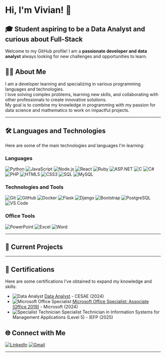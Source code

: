 # Hi, I'm Vivian! 👋

## 🎓 Student aspiring to be a Data Analyst and curious about Full-Stack

Welcome to my GitHub profile! I am a **passionate developer and data analyst** always looking for new challenges and opportunities to learn.

## 👨‍💻 About Me

I am a developer learning and specializing in various programming languages and technologies.  
I love solving complex problems, learning new skills, and collaborating with other professionals to create innovative solutions.  
My goal is to combine my knowledge in programming with my passion for data science and mathematics to work on impactful projects.

---

## 🛠️ Languages and Technologies

Here are some of the main technologies and languages I'm learning:

### Languages
![Python](https://img.shields.io/badge/Python-3776AB?style=for-the-badge&logo=python&logoColor=white)
![JavaScript](https://img.shields.io/badge/JavaScript-F7DF1E?style=for-the-badge&logo=javascript&logoColor=black)
![Node.js](https://img.shields.io/badge/Node.js-339933?style=for-the-badge&logo=nodedotjs&logoColor=white)
![React](https://img.shields.io/badge/React-61DAFB?style=for-the-badge&logo=react&logoColor=black)
![Ruby](https://img.shields.io/badge/Ruby-CC342D?style=for-the-badge&logo=ruby&logoColor=white)
![ASP.NET](https://img.shields.io/badge/ASP.NET-512BD4?style=for-the-badge&logo=dotnet&logoColor=white)
![C](https://img.shields.io/badge/C-A8B9CC?style=for-the-badge&logo=c&logoColor=black)
![C#](https://img.shields.io/badge/C%23-239120?style=for-the-badge&logo=c-sharp&logoColor=white)
![PHP](https://img.shields.io/badge/PHP-777BB4?style=for-the-badge&logo=php&logoColor=white)
![HTML5](https://img.shields.io/badge/HTML5-E34F26?style=for-the-badge&logo=html5&logoColor=white)
![CSS3](https://img.shields.io/badge/CSS3-1572B6?style=for-the-badge&logo=css3&logoColor=white)
![SQL](https://img.shields.io/badge/SQL-003B57?style=for-the-badge&logo=postgresql&logoColor=white)
![MySQL](https://img.shields.io/badge/MySQL-4479A1?style=for-the-badge&logo=mysql&logoColor=white)

### Technologies and Tools
![Git](https://img.shields.io/badge/Git-F05032?style=for-the-badge&logo=git&logoColor=white)
![GitHub](https://img.shields.io/badge/GitHub-181717?style=for-the-badge&logo=github&logoColor=white)
![Docker](https://img.shields.io/badge/Docker-2496ED?style=for-the-badge&logo=docker&logoColor=white)
![Flask](https://img.shields.io/badge/Flask-000000?style=for-the-badge&logo=flask&logoColor=white)
![Django](https://img.shields.io/badge/Django-092E20?style=for-the-badge&logo=django&logoColor=white)
![Bootstrap](https://img.shields.io/badge/Bootstrap-563D7C?style=for-the-badge&logo=bootstrap&logoColor=white)
![PostgreSQL](https://img.shields.io/badge/PostgreSQL-4169E1?style=for-the-badge&logo=postgresql&logoColor=white)
![VS Code](https://img.shields.io/badge/VS%20Code-007ACC?style=for-the-badge&logo=visual-studio-code&logoColor=white)

### Office Tools
![PowerPoint](https://img.shields.io/badge/PowerPoint-B7472A?style=for-the-badge&logo=microsoft-powerpoint&logoColor=white)
![Excel](https://img.shields.io/badge/Excel-217346?style=for-the-badge&logo=microsoft-excel&logoColor=white)
![Word](https://img.shields.io/badge/Word-2B579A?style=for-the-badge&logo=microsoft-word&logoColor=white)

---

## 🚀 Current Projects

---

## 📜 Certifications
Here are some certifications I’ve obtained to expand my knowledge and skills:

- ![Data Analyst](https://img.shields.io/badge/Data%20Analyst-CESAE-026A9C?style=for-the-badge&logo=datacamp&logoColor=white) [Data Analyst](https://www.cesaedigital.pt/cursos/data-analyst-porto-r4e/) - CESAE (2024)
- ![Microsoft Office Specialist](https://img.shields.io/badge/Microsoft%20Office-Associate-217346?style=for-the-badge&logo=microsoft&logoColor=white) [Microsoft Office Specialist: Associate (Office 2019)](https://www.credly.com/badges/9842b068-ded5-4d03-a62f-dc9c7178ef56/linked_in_profile) - Microsoft (2024)
- ![Specialist Technician](https://img.shields.io/badge/Specialist%20Technician-Level%205-0078D4?style=for-the-badge&logo=microsoft-access&logoColor=white) Specialist Technician in Information Systems for Management Applications (Level 5) - IEFP (2025)

## 🌐 Connect with Me

[![LinkedIn](https://img.shields.io/badge/LinkedIn-0A66C2?style=for-the-badge&logo=linkedin&logoColor=white)](https://www.linkedin.com/in/vivian-vieira-b805971b9/)
[![Gmail](https://img.shields.io/badge/Gmail-D14836?style=for-the-badge&logo=gmail&logoColor=white)](mailto:vivianjaciaravieira@gmail.com)

---

